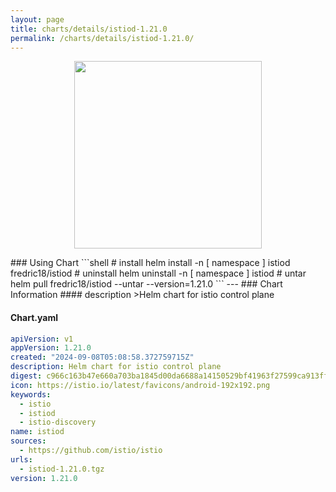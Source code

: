 ```yaml
---
layout: page
title: charts/details/istiod-1.21.0
permalink: /charts/details/istiod-1.21.0/
---
```

<p align="center">
    <img src="https://istio.io/latest/favicons/android-192x192.png" width="300px" height="300px">
</p>
### Using Chart
```shell
# install
helm install -n [ namespace ] istiod fredric18/istiod
# uninstall
helm uninstall -n [ namespace ] istiod
# untar
helm pull fredric18/istiod --untar --version=1.21.0
```
---
### Chart Information
#### description
>Helm chart for istio control plane
   
#### Chart.yaml
```yaml
apiVersion: v1
appVersion: 1.21.0
created: "2024-09-08T05:08:58.372759715Z"
description: Helm chart for istio control plane
digest: c966c163b47e660a703ba1845d00da6688a14150529bf41963f27599ca913ffd
icon: https://istio.io/latest/favicons/android-192x192.png
keywords:
  - istio
  - istiod
  - istio-discovery
name: istiod
sources:
  - https://github.com/istio/istio
urls:
  - istiod-1.21.0.tgz
version: 1.21.0
```
